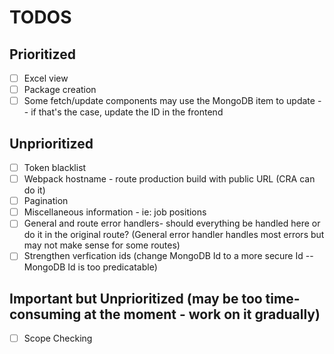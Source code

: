 # TODOS

## Prioritized

- [ ] Excel view
- [ ] Package creation
- [ ] Some fetch/update components may use the MongoDB item to update -- if that's the case, update the ID in the frontend

## Unprioritized

- [ ] Token blacklist
- [ ] Webpack hostname - route production build with public URL (CRA can do it)
- [ ] Pagination
- [ ] Miscellaneous information - ie: job positions
- [ ] General and route error handlers- should everything be handled here or do it in the original route? (General error handler handles most errors but may not make sense for some routes)
- [ ] Strengthen verfication ids (change MongoDB Id to a more secure Id -- MongoDB Id is too predicatable)

## Important but Unprioritized (may be too time-consuming at the moment - work on it gradually)

- [ ] Scope Checking
